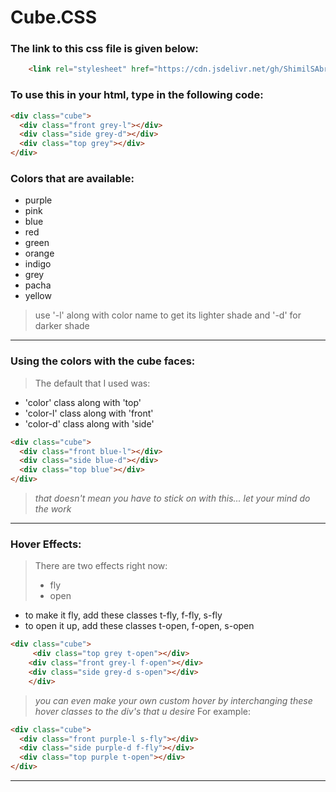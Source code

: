 # Cube.CSS
### The link to this css file is given below:
```html
    <link rel="stylesheet" href="https://cdn.jsdelivr.net/gh/ShimilSAbraham/Cube.CSS@dd2b5f9/cube.css">
```
### To use this in your html, type in the following code:
```html
<div class="cube">
  <div class="front grey-l"></div>
  <div class="side grey-d"></div>
  <div class="top grey"></div>
</div>
```
### Colors that are available:
* purple
* pink
* blue
* red
* green
* orange
* indigo
* grey
* pacha
* yellow

> use '-l' along with color name to get its lighter shade and '-d' for darker shade
***

### Using the colors with the cube faces:
> The default that I used was: 
* 'color' class along with 'top'
* 'color-l' class along with 'front'
* 'color-d' class along with 'side'
```html
<div class="cube">
  <div class="front blue-l"></div>
  <div class="side blue-d"></div>
  <div class="top blue"></div>
</div>
```
> *that doesn't mean you have to stick on with this... let your mind do the work*
***
### Hover Effects:
> There are two effects right now:
> * fly
> * open

* to make it fly, add these classes t-fly, f-fly, s-fly
* to open it up, add these classes t-open, f-open, s-open

```html
<div class="cube">
     <div class="top grey t-open"></div>
    <div class="front grey-l f-open"></div>
    <div class="side grey-d s-open"></div>
    </div>
```

> *you can even make your own custom hover by interchanging these hover classes to the div's that u desire*
> For example:
```html
<div class="cube">
  <div class="front purple-l s-fly"></div>
  <div class="side purple-d f-fly"></div>
  <div class="top purple t-open"></div>
</div>
```
***


